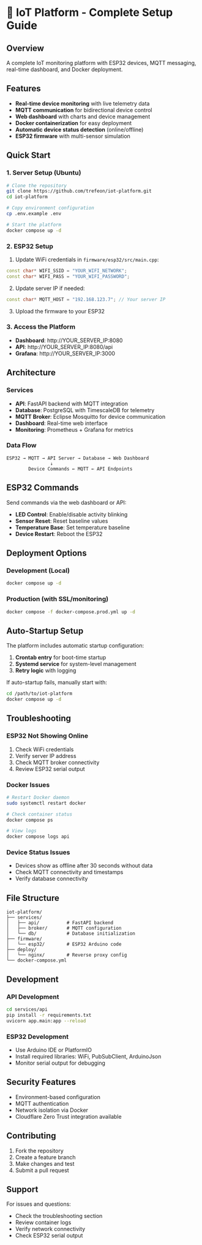 # 🚀 IoT Platform - Complete Setup Guide

## Overview
A complete IoT monitoring platform with ESP32 devices, MQTT messaging, real-time dashboard, and Docker deployment.

## Features
- **Real-time device monitoring** with live telemetry data
- **MQTT communication** for bidirectional device control
- **Web dashboard** with charts and device management
- **Docker containerization** for easy deployment
- **Automatic device status detection** (online/offline)
- **ESP32 firmware** with multi-sensor simulation

## Quick Start

### 1. Server Setup (Ubuntu)
```bash
# Clone the repository
git clone https://github.com/trefeon/iot-platform.git
cd iot-platform

# Copy environment configuration
cp .env.example .env

# Start the platform
docker compose up -d
```

### 2. ESP32 Setup
1. Update WiFi credentials in `firmware/esp32/src/main.cpp`:
```cpp
const char* WIFI_SSID = "YOUR_WIFI_NETWORK";
const char* WIFI_PASS = "YOUR_WIFI_PASSWORD";
```

2. Update server IP if needed:
```cpp
const char* MQTT_HOST = "192.168.123.7"; // Your server IP
```

3. Upload the firmware to your ESP32

### 3. Access the Platform
- **Dashboard**: http://YOUR_SERVER_IP:8080
- **API**: http://YOUR_SERVER_IP:8080/api
- **Grafana**: http://YOUR_SERVER_IP:3000

## Architecture

### Services
- **API**: FastAPI backend with MQTT integration
- **Database**: PostgreSQL with TimescaleDB for telemetry
- **MQTT Broker**: Eclipse Mosquitto for device communication
- **Dashboard**: Real-time web interface
- **Monitoring**: Prometheus + Grafana for metrics

### Data Flow
```
ESP32 → MQTT → API Server → Database → Web Dashboard
                ↓
        Device Commands ← MQTT ← API Endpoints
```

## ESP32 Commands

Send commands via the web dashboard or API:

- **LED Control**: Enable/disable activity blinking
- **Sensor Reset**: Reset baseline values
- **Temperature Base**: Set temperature baseline
- **Device Restart**: Reboot the ESP32

## Deployment Options

### Development (Local)
```bash
docker compose up -d
```

### Production (with SSL/monitoring)
```bash
docker compose -f docker-compose.prod.yml up -d
```

## Auto-Startup Setup

The platform includes automatic startup configuration:

1. **Crontab entry** for boot-time startup
2. **Systemd service** for system-level management
3. **Retry logic** with logging

If auto-startup fails, manually start with:
```bash
cd /path/to/iot-platform
docker compose up -d
```

## Troubleshooting

### ESP32 Not Showing Online
1. Check WiFi credentials
2. Verify server IP address
3. Check MQTT broker connectivity
4. Review ESP32 serial output

### Docker Issues
```bash
# Restart Docker daemon
sudo systemctl restart docker

# Check container status
docker compose ps

# View logs
docker compose logs api
```

### Device Status Issues
- Devices show as offline after 30 seconds without data
- Check MQTT connectivity and timestamps
- Verify database connectivity

## File Structure
```
iot-platform/
├── services/
│   ├── api/          # FastAPI backend
│   ├── broker/       # MQTT configuration
│   └── db/           # Database initialization
├── firmware/
│   └── esp32/        # ESP32 Arduino code
├── deploy/
│   └── nginx/        # Reverse proxy config
└── docker-compose.yml
```

## Development

### API Development
```bash
cd services/api
pip install -r requirements.txt
uvicorn app.main:app --reload
```

### ESP32 Development
- Use Arduino IDE or PlatformIO
- Install required libraries: WiFi, PubSubClient, ArduinoJson
- Monitor serial output for debugging

## Security Features

- Environment-based configuration
- MQTT authentication
- Network isolation via Docker
- Cloudflare Zero Trust integration available

## Contributing

1. Fork the repository
2. Create a feature branch
3. Make changes and test
4. Submit a pull request

## Support

For issues and questions:
- Check the troubleshooting section
- Review container logs
- Verify network connectivity
- Check ESP32 serial output
